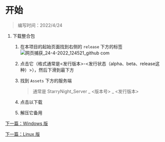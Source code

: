 # 开始
> 编写时间：2022/4/24

1. 下载整合包
   1. 在本项目的起始页面找到右侧的 `release` 下方的标签
      ![网页捕获_24-4-2022_124521_github com](https://user-images.githubusercontent.com/71167373/164957061-ce1707b7-d0f7-4d97-8e4e-2606f9baf8e6.jpeg)
   2. 点击它（格式通常是<发行版本>-<发行状态（alpha、beta、release这种）>），然后下滑到最下方
   3. 找到 `Assets` 下方的服务端
      
      >通常是 StarryNight_Server _ <版本号> _ <发行版本>
   4. 点击以下载
   5. 解压它备用

[下一篇：Windows 版](./Windows服务器/准备工作.md)

[下一篇：Linux 版](./Linux服务器/准备工作.md)
